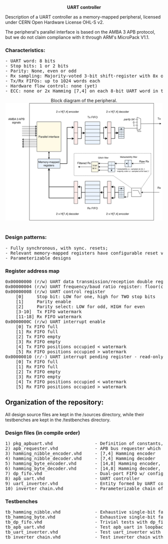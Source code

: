 <p align="center"><b>UART controller</b></p>

Description of a UART controller as a memory-mapped peripheral, licensed under CERN Open Hardware License OHL-S v2.

The peripheral's parallel interface is based on the AMBA 3 APB protocol, but we do not claim compliance with it through ARM's MicroPack V1.1.

### Characteristics:
<pre>
- UART word: 8 bits
- Stop bits: 1 or 2 bits
- Parity: None, even or odd
- Rx sampling: Majority-voted 3-bit shift-register with 8x oversampling, w/ baud rate as reference
- Tx/Rx FIFOs: up to 1024 words each
- Hardware flow control: none (yet)
- ECC: none or 2x Hamming [7,4] on each 8-bit UART word in the FIFOs.
</pre>

<p align="center">
Block diagram of the peripheral.
<br />
<img src="block_diagram.png">
<br /><br />

### Design patterns:
<pre>
- Fully synchronous, with sync. resets;
- Relevant memory-mapped registers have configurable reset values;
- Parameterizable designs
</pre>

### Register address map
<pre>
0x00000000 (r/w) UART data transmission/reception double register (tx: write-only, rx: read-only)
0x00000004 (r/w) UART frequency/baud ratio register: floor(clk_freq/baud_rate)
0x00000008 (r/w) UART control register
    [0]     Stop bit: LOW for one, high for TWO stop bits
    [1]     Parity enable
    [2]     Parity select: LOW for odd, HIGH for even
    [3-10]  Tx FIFO watermark
    [11-18] Rx FIFO watermark
0x0000000C (r/w) UART interrupt enable
    [0] Tx FIFO full
    [1] Rx FIFO full
    [2] Tx FIFO empty
    [3] Rx FIFO empty
    [4] Tx FIFO positions occupied < watermark
    [5] Rx FIFO positions occupied > watermark
0x00000010 (r/-) UART interrupt pending register - read-only and driven by the conditions alone
    [0] Tx FIFO full
    [1] Rx FIFO full
    [2] Tx FIFO empty
    [3] Rx FIFO empty
    [4] Tx FIFO positions occupied < watermark
    [5] Rx FIFO positions occupied > watermark
</pre>

## Organization of the repository:
All design source files are kept in the /sources directory, while their testbenches are kept in the /testbenches directory.

### Design files (in compile order)
<pre>
1) pkg_apbuart.vhd                - Definition of constants, types and synthesis-time functions
2) apb_requester.vhd              - APB bus requester which reads data from a number of peripherals, inverts and writes it back
3) hamming_nibble_encoder.vhd     - [7,4] Hamming encoder
4) hamming_nibble_decoder.vhd     - [7,4] Hamming decoder
5) hamming_byte_encoder.vhd       - [14,8] Hamming encoder, made with 2 Hamming nibble encoders
6) hamming_byte_decoder.vhd       - [14,8] Hamming decoder, made with 2 Hamming nibble decoders
7) dp_fifo.vhd                    - Dual-port FIFO w/ configurable size and possible nibble-wise error correction
8) apb_uart.vhd                   - UART controller
9) uart_inverter.vhd              - Entity formed by UART controller and APB requester, which inverts sends on tx_o the data from rx_i inverted
10) inverter_chain.vhd            - Parameterizable chain of UART inverters
</pre>

### Testbenches
<pre>
tb_hamming_nibble.vhd             - Exhaustive single-bit fault injection between hamming_nibble_encoder and hamming_nibble_decoder
tb_hamming_byte.vhd               - Exhaustive single-bit fault injection between hamming_byte_encoder and hamming_byte_decoder
tb_dp_fifo.vhd                    - Trivial tests with dp_fifo
tb_apb_uart.vhd                   - Test apb_uart in loopback with bursts of APB writes and reads
tb_uart_inverter.vhd              - Test uart_inverter with apb_uart as support
tb_inverter_chain.vhd             - Test inverter_chain with apb_uart as support
</pre>
